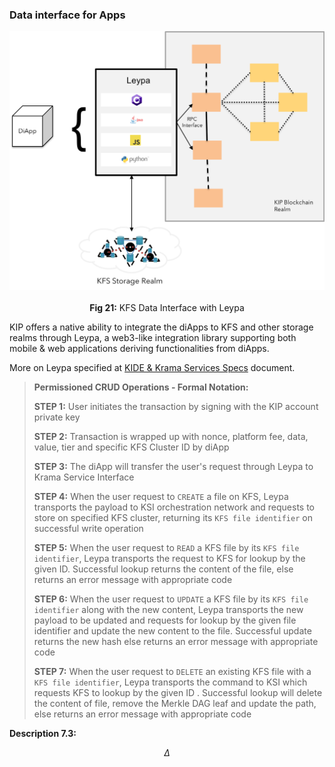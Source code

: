 ### Data interface for Apps

![KFS Data Interface with Leypa](images/tech-primer/KFS-Data-Interface.png)

<p align="center"> <b>Fig 21:</b> KFS Data Interface with Leypa <sup><a href="#references"></a></sup> </p>

KIP offers a native ability to integrate the diApps to KFS and other storage realms through Leypa, a web3-like integration library supporting both mobile & web applications deriving functionalities from diApps.

More on Leypa specified at [KIDE & Krama Services Specs](/pages/specs/kide/kide-specs.md) document.

> **Permissioned CRUD Operations - Formal Notation:**  
>
> **STEP 1:**  User initiates the transaction by signing with the KIP account private key
>
> **STEP 2:** Transaction is wrapped up with nonce, platform fee, data, value, tier and specific KFS Cluster ID by diApp
>
> **STEP 3:**  The diApp will transfer the user's request through Leypa to Krama Service Interface
>
> **STEP 4:** When the user request to `CREATE` a file on KFS, Leypa transports the payload to KSI orchestration network and requests to store on specified KFS cluster, returning its `KFS file identifier` on successful write operation
>
> **STEP 5:** When the user request to `READ` a KFS file by its `KFS file identifier`, Leypa transports the request to KFS for lookup by the given ID. Successful lookup returns the content of the file, else returns an error message with appropriate code
>
> **STEP 6:** When the user request to `UPDATE` a KFS file by its `KFS file identifier` along with the new content, Leypa transports the new payload to be updated and requests for lookup by the given file identifier and update the new content to the file. Successful update returns the new hash else returns an error message with appropriate code
>
> **STEP 7:** 
> When the user request to `DELETE` an existing KFS file with a `KFS file identifier`, Leypa transports the command to KSI which requests KFS to lookup by the given ID . Successful lookup will delete the content of file, remove the Merkle DAG leaf and update the path, else returns an error message with appropriate code

**Description 7.3:**

$$
\Delta
$$
